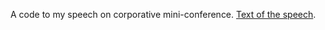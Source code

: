 A code to my speech on corporative mini-conference. [Text of the speech](http://dimoneverything.blogspot.com/2013/03/blog-post_29.html).
